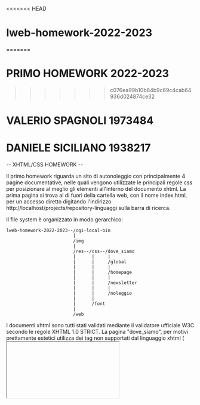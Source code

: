 <<<<<<< HEAD
# lweb-homework-2022-2023
=======
# PRIMO HOMEWORK 2022-2023
>>>>>>> c076ea99b10b84b9c69c4cab64936d024874ce32
# VALERIO SPAGNOLI 1973484
# DANIELE SICILIANO 1938217 

-- XHTML/CSS HOMEWORK --

Il primo homework riguarda un sito di autonoleggio con principalmente 4 pagine documentative, nelle quali vengono utilizzate le principali regole css per posizionare al meglio gli elementi all'interno del documento xhtml.
La prima pagina si trova al di fuori della cartella web, con il nome index.html, per un accesso diretto digitando l'indirizzo http://localhost/projects/repository-linguaggi sulla barra di ricerca.

Il file system è organizzato in modo gerarchico:

    lweb-homework-2022-2023--/cgi-local-bin
						     |	
						     /img
						     |
						     /res--/css--/dove_siamo
						     |    	|	  |
						     |    	|	  /global
						     |		|	  |
						     |		|	  /homepage
						     |		|	  |
						     |		|	  /newsletter
						     |		|	  |
						     |		|     /noleggio
						     |		|
						     |		/font
						     |			  
						     /web

I documenti xhtml sono tutti stati validati mediante il validatore ufficiale W3C secondo le regole XHTML 1.0 STRICT. La pagina "dove_siamo", per motivi prettamente estetici utilizza dei tag non supportati dal linguaggio xhtml (<iframe>); di fatto per inserire la mappa dinamica di google maps è stato copiato il codice html dato dal sito e incollato sul documento (La parte di codice corretta è stata commentata a scopo dimostrativo).

-- CGI --

Gli script cgi sono stati utilizzati per l'implementazione di una newsletter dal seguente funzionamento:
Si compila per intero il form indicato composto da nome, cognome ed e-mail, inviando tutto al server mediante il bottone "INVIA". Successivamente lo script "cgi-newsletter" prende questi dati e ne controlla la lunghezza, verificando se siano stati inseriti o meno. In caso di errore, lo script rimanda alla pagina dove si compila il form, mentre in caso di successo viene creata una pagina di conferma e i dati vengono salvati su un file di testo chiamato "newsletter.txt" all'interno della cartella "cgi-local-bin".
Il foglio di stile della pagina creata dallo script si trova in res/css/newsletter/ con il nome di "newsletter-style.css".

I siti di riferimento per la stesura del codice:
-http://www.diag.uniroma1.it/marte/homepage/didattica/lw-latina.html
-https://www.w3schools.com
-https://www.html.it
-https://stackoverflow.com
-https://css-tricks.com

<<<<<<< HEAD
NB: Non tutte le funzionalità sono state implementate. Inoltre è necessario avere una cartella di nome "projects" all'interno di htdocs. Il server web è stato configurato in modo che i cgi scripts possano essere inseriti all'interno di una cartella di nome "cgi-local-bin", situata all'interno del repository git con il seguente ScriptAlias:

ScriptAlias /cgi-local-bin/ "C:/xampp/htdocs/projects/lweb-homework-2022-2023/cgi-local-bin/"
=======
NB: Non tutte le funzionalità sono state implementate. Inoltre è necessario avere una cartella di nome "projects" all'interno di htdocs. Il server web è stato configurato in modo che i cgi scripts possano essere inseriti all'interno di una cartella di nome "cgi-local-bin", situata all'interno del repository git.
>>>>>>> c076ea99b10b84b9c69c4cab64936d024874ce32
